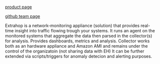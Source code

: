 [product page](http://www.extrahop.com/)

[github team page](https://github.com/ExtraHop)

Extrahop is a network-monitoring appliance (solution) that provides real-time insight into traffic flowing trough your systems.
It runs an agent on the monitored systems that aggregate the data then parsed in the collector(s) for analysis.
Provides dashboards, metrics and analysis. 
Collector works both as an hardware appliance and Amazon AMI and remains under the control of the organizatoin (not sharing data with EH)
It can be further extended via scripts/triggers for anomaly detecion and alerting purposes.

